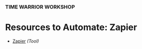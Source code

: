 ### TIME WARRIOR WORKSHOP

# Resources to Automate: Zapier

* [Zapier](http://zapier.com) *(Tool)*

